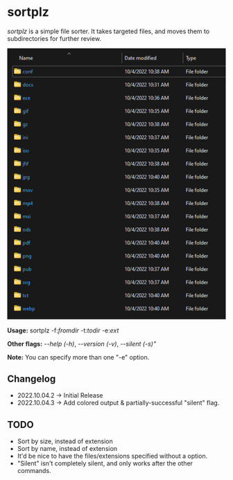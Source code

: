 # sortplz

_sortplz_ is a simple file sorter. It takes targeted files, and moves them to subdirectories for further review.

![Alt text](example_output.png "Example of output")

**Usage:** sortplz -f:_fromdir_ -t:_todir_ -e:_ext_

**Other flags:** _--help (-h)_, _--version (-v)_, _--silent (-s)"_

**Note:** You can specify more than one "-e" option.

## Changelog

- 2022.10.04.2 -> Initial Release
- 2022.10.04.3 -> Add colored output & partially-successful "silent" flag.

## TODO

- Sort by size, instead of extension
- Sort by name, instead of extension
- It'd be nice to have the files/extensions specified without a option.
- "Silent" isn't completely silent, and only works after the other commands.
